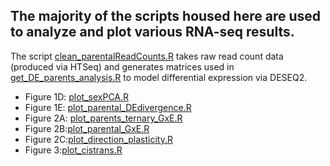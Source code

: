 ## The majority of the scripts housed here are used to analyze and plot various RNA-seq results.
The script [clean_parentalReadCounts.R](https://github.com/malballinger/BallingerMack_NYBZase_2022/blob/main/code/postprocess_RNAseq/clean_parentalReadCounts.R) takes raw read count data (produced via HTSeq) and generates matrices used in [get_DE_parents_analysis.R](https://github.com/malballinger/BallingerMack_NYBZase_2022/blob/main/code/postprocess_RNAseq/get_DE_parents_analysis.R) to model differential expression via DESEQ2.

- Figure 1D: [plot_sexPCA.R](https://github.com/malballinger/BallingerMack_NYBZase_2022/blob/main/code/postprocess_RNAseq/plot_sexPCA.R)
- Figure 1E: [plot_parental_DEdivergence.R](https://github.com/malballinger/BallingerMack_NYBZase_2022/blob/main/code/postprocess_RNAseq/plot_parental_DEdivergence.R)
- Figure 2A: [plot_parents_ternary_GxE.R](https://github.com/malballinger/BallingerMack_NYBZase_2022/blob/main/code/postprocess_RNAseq/plot_parents_ternary_GxE.R)
- Figure 2B:[plot_parental_GxE.R](https://github.com/malballinger/BallingerMack_NYBZase_2022/blob/main/code/postprocess_RNAseq/plot_parental_GxE.R)
- Figure 2C:[plot_direction_plasticity.R](https://github.com/malballinger/BallingerMack_NYBZase_2022/blob/main/code/postprocess_RNAseq/plot_direction_plasticity.R)
- Figure 3:[plot_cistrans.R](https://github.com/malballinger/BallingerMack_NYBZase_2022/blob/main/code/postprocess_RNAseq/plot_cistrans.R)